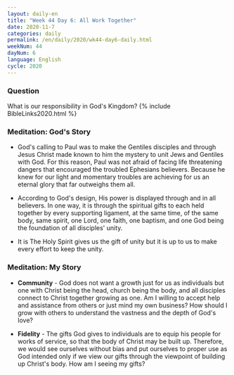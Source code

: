 ```yaml
---
layout: daily-en
title: "Week 44 Day 6: All Work Together"
date: 2020-11-7 
categories: daily
permalink: /en/daily/2020/wk44-day6-daily.html
weekNum: 44
dayNum: 6
language: English
cycle: 2020
---
```

### Question     
What is our responsibility in God's Kingdom?
{% include BibleLinks2020.html %} 

### Meditation: God's Story   
+ God's calling to Paul was to make the Gentiles disciples and through Jesus Christ made known to him the mystery to unit Jews and Gentiles with God. For this reason, Paul was not afraid of facing life threatening dangers that encouraged the troubled Ephesians believers. Because he knew for our light and momentary troubles are achieving for us an eternal glory that far outweighs them all. 

+ According to God's design, His power is displayed through and in all believers. In one way, it is through the spiritual gifts to each held together by every supporting ligament, at the same time, of the same body, same spirit, one Lord, one faith, one baptism, and one God being the foundation of all disciples' unity. 

+ It is The Holy Spirit gives us the gift of unity but it is up to us to make every effort to keep the unity. 

### Meditation: My Story   
+ **Community** - God does not want a growth just for us as individuals but one with Christ being the head, church being the body, and all disciples connect to Christ together growing as one. Am I willing to accept help and assistance from others or just mind my own business? How should I grow with others to understand the vastness and the depth of God's love? 

+ **Fidelity** - The gifts God gives to individuals are to equip his people for works of service, so that the body of Christ may be built up. Therefore, we would see ourselves without bias and put ourselves to proper use as God intended only if we view our gifts through the viewpoint of building up Christ's body. How am I seeing my gifts? 
